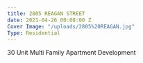 ```yaml
---
title: 2805 REAGAN STREET
date: 2021-04-26 00:08:00 Z
Cover Image: "/uploads/2805%20REAGAN.jpg"
Type: Residential
---
```


30 Unit Multi Family Apartment Development

